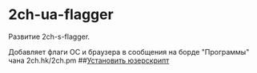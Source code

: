 # 2ch-ua-flagger
Развитие 2ch-s-flagger.

Добавляет флаги ОС и браузера в сообщения на борде "Программы" чана 2ch.hk/2ch.pm
##[Установить юзерскрипт](https://github.com/AlsaAsksMiley/2ch-ua-flagger/raw/master/2ch-s-ua.user.js)

